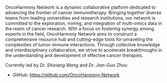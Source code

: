 OncoHarmony Network is a dynamic collaborative platform dedicated to advancing the frontier of cancer immunotherapy. 
Bringing together diverse teams from leading universities and research institutions, our network is committed to the exploration, mining, and integration of multi-omics data in the realm of cancer research. 
With a focus on fostering synergy among experts in the field, OncoHarmony Network aims to construct a comprehensive resource hub and cutting-edge tools for unraveling the complexities of tumor-immune interactions. 
Through collective knowledge and interdisciplinary collaboration, we strive to accelerate breakthroughs in the understanding and development of effective cancer therapies. 

Currently led by _Dr. Shixiang Wang_ and _Dr. Jian-Guo Zhou_.

- GitHub: https://github.com/OncoHarmony-Network